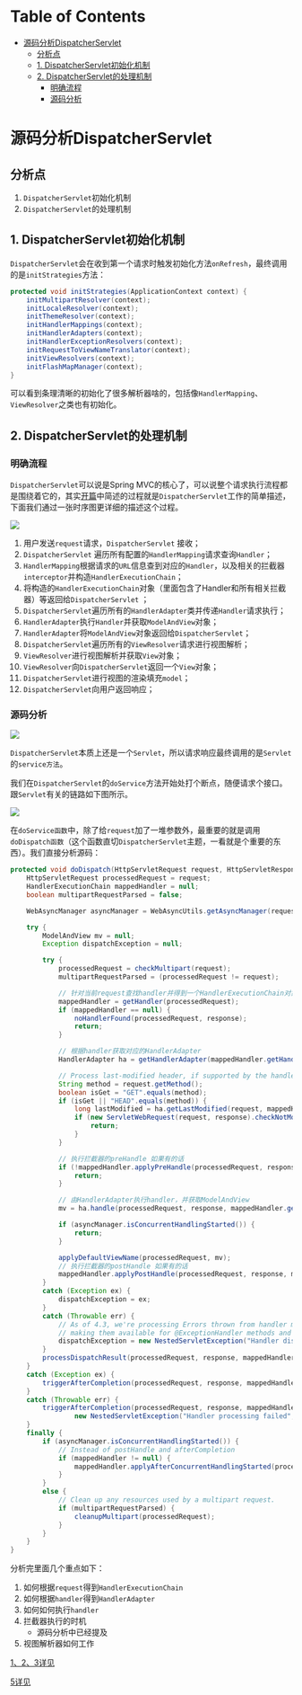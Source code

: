 # Table of Contents

* [源码分析DispatcherServlet](#源码分析dispatcherservlet)
    * [分析点](#分析点)
    * [1. DispatcherServlet初始化机制](#1-dispatcherservlet初始化机制)
    * [2. DispatcherServlet的处理机制](#2-dispatcherservlet的处理机制)
        * [明确流程](#明确流程)
        * [源码分析](#源码分析)

# 源码分析DispatcherServlet


## 分析点

1. `DispatcherServlet`初始化机制
2. `DispatcherServlet`的处理机制


## 1. DispatcherServlet初始化机制

`DispatcherServlet`会在收到第一个请求时触发初始化方法`onRefresh`，最终调用的是`initStrategies`方法：

```java
protected void initStrategies(ApplicationContext context) {
	initMultipartResolver(context);
	initLocaleResolver(context);
	initThemeResolver(context);
	initHandlerMappings(context);
	initHandlerAdapters(context);
	initHandlerExceptionResolvers(context);
	initRequestToViewNameTranslator(context);
	initViewResolvers(context);
	initFlashMapManager(context);
}
```

可以看到条理清晰的初始化了很多解析器啥的，包括像`HandlerMapping`、`ViewResolver`之类也有初始化。




## 2. DispatcherServlet的处理机制

### 明确流程

`DispatcherServlet`可以说是Spring MVC的核心了，可以说整个请求执行流程都是围绕着它的，其实[开篇](#开篇)中简述的过程就是`DispatcherServlet`工作的简单描述，下面我们通过一张时序图更详细的描述这个过程。

![](http://img.yelizi.top/e9300626-66ea-4058-8675-72a18c9e8bfe.jpg$xyz)

1. 用户发送`request`请求，`DispatcherServlet` 接收；
2. `DispatcherServlet` 遍历所有配置的`HandlerMapping`请求查询`Handler`；
3. `HandlerMapping`根据请求的`URL`信息查到对应的`Handler`，以及相关的拦截器`interceptor`并构造`HandlerExecutionChain`；
4. 将构造的`HandlerExecutionChain`对象（里面包含了Handler和所有相关拦截器）等返回给`DispatcherServlet` ；
5. `DispatcherServlet`遍历所有的`HandlerAdapter`类并传递`Handler`请求执行；
6. `HandlerAdapter`执行`Handler`并获取`ModelAndView`对象；
7. `HandlerAdapter`将`ModelAndView`对象返回给`DispatcherServlet`；
8. `DispatcherServlet`遍历所有的`ViewResolver`请求进行视图解析；
9. `ViewResolver`进行视图解析并获取`View`对象；
10. `ViewResolver`向`DispatcherServlet`返回一个`View`对象；
11. `DispatcherServlet`进行视图的渲染填充`model`；
12. `DispatcherServlet`向用户返回响应；


### 源码分析


![](http://img.yelizi.top/de8294f2-6bd6-4dbe-bea5-fa68532ba20b.jpg$xyz)

`DispatcherServlet`本质上还是一个`Servlet`，所以请求响应最终调用的是`Servlet`的`service方法`。

我们在`DispatcherServlet`的`doService`方法开始处打个断点，随便请求个接口。跟`Servlet`有关的链路如下图所示。

![](http://img.yelizi.top/678f76bc-9198-4e8a-a5aa-35767e7e4ef7.jpg$xyz)


在`doService函数`中，除了给`request`加了一堆参数外，最重要的就是调用`doDispatch函数`（这个函数直切`DispatcherServlet`主题，一看就是个重要的东西）。我们直接分析源码：

```java
protected void doDispatch(HttpServletRequest request, HttpServletResponse response) throws Exception {
	HttpServletRequest processedRequest = request;
	HandlerExecutionChain mappedHandler = null;
	boolean multipartRequestParsed = false;

	WebAsyncManager asyncManager = WebAsyncUtils.getAsyncManager(request);

	try {
		ModelAndView mv = null;
		Exception dispatchException = null;

		try {
			processedRequest = checkMultipart(request);
			multipartRequestParsed = (processedRequest != request);

			// 针对当前request查找handler并得到一个HandlerExecutionChain对象
			mappedHandler = getHandler(processedRequest);
			if (mappedHandler == null) {
				noHandlerFound(processedRequest, response);
				return;
			}

			// 根据handler获取对应的HandlerAdapter
			HandlerAdapter ha = getHandlerAdapter(mappedHandler.getHandler());

			// Process last-modified header, if supported by the handler.
			String method = request.getMethod();
			boolean isGet = "GET".equals(method);
			if (isGet || "HEAD".equals(method)) {
				long lastModified = ha.getLastModified(request, mappedHandler.getHandler());
				if (new ServletWebRequest(request, response).checkNotModified(lastModified) && isGet) {
					return;
				}
			}

            // 执行拦截器的preHandle 如果有的话
			if (!mappedHandler.applyPreHandle(processedRequest, response)) {
				return;
			}

			// 由HandlerAdapter执行handler，并获取ModelAndView
			mv = ha.handle(processedRequest, response, mappedHandler.getHandler());

			if (asyncManager.isConcurrentHandlingStarted()) {
				return;
			}

			applyDefaultViewName(processedRequest, mv);
			// 执行拦截器的postHandle 如果有的话
			mappedHandler.applyPostHandle(processedRequest, response, mv);
		}
		catch (Exception ex) {
			dispatchException = ex;
		}
		catch (Throwable err) {
			// As of 4.3, we're processing Errors thrown from handler methods as well,
			// making them available for @ExceptionHandler methods and other scenarios.
			dispatchException = new NestedServletException("Handler dispatch failed", err);
		}
		processDispatchResult(processedRequest, response, mappedHandler, mv, dispatchException);
	}
	catch (Exception ex) {
		triggerAfterCompletion(processedRequest, response, mappedHandler, ex);
	}
	catch (Throwable err) {
		triggerAfterCompletion(processedRequest, response, mappedHandler,
				new NestedServletException("Handler processing failed", err));
	}
	finally {
		if (asyncManager.isConcurrentHandlingStarted()) {
			// Instead of postHandle and afterCompletion
			if (mappedHandler != null) {
				mappedHandler.applyAfterConcurrentHandlingStarted(processedRequest, response);
			}
		}
		else {
			// Clean up any resources used by a multipart request.
			if (multipartRequestParsed) {
				cleanupMultipart(processedRequest);
			}
		}
	}
}
```

分析完里面几个重点如下：

1. 如何根据`request`得到`HandlerExecutionChain`
2. 如何根据`handler`得到`HandlerAdapter`
3. 如何如何执行`handler`
4. 拦截器执行的时机
    - 源码分析中已经提及
5. 视图解析器如何工作


[1、2、3详见](https://github.com/jlbluluai/xyz-notes/blob/master/study/Spring/Spring%20MVC/%E6%BA%90%E7%A0%81%E5%88%86%E6%9E%90HandlerMapping.md)

[5详见](https://github.com/jlbluluai/xyz-notes/blob/master/study/Spring/Spring%20MVC/%E6%BA%90%E7%A0%81%E5%88%86%E6%9E%90ViewResolver.md)
